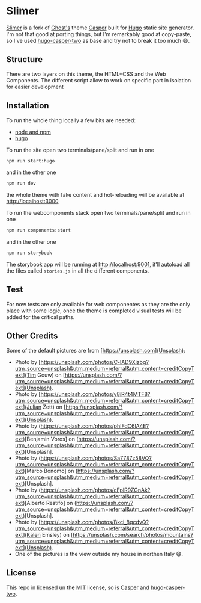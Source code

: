 # Slimer

[Slimer](https://en.wikipedia.org/wiki/Slimer) is a fork of [Ghost's](https://ghost.org/) theme [Casper](https://github.com/TryGhost/Casper) built for [Hugo](http://gohugo.io) static site generator. I'm not that good at porting things, but I'm remarkably good at copy-paste, so I've used [hugo-casper-two](https://github.com/eueung/hugo-casper-two) as base and try not to break it too much 😅.

## Structure

There are two layers on this theme, the HTML+CSS and the Web Components.
The different script allow to work on specific part in isolation for easier development

## Installation

To run the whole thing locally a few bits are needed:

- [node and npm](https://github.com/creationix/nvm)
- [hugo](https://gohugo.io/)

To run the site open two terminals/pane/split and run in one

```sh
npm run start:hugo
```

and in the other one

```sh
npm run dev
```

the whole theme with fake content and hot-reloading will be available at [ http://localhost:3000 ](http://localhost:3000)

To run the webcomponents stack open two terminals/pane/split and run in one

```sh
npm run components:start
```

and in the other one

```sh
npm run storybook
```

The storybook app will be running at [http://localhost:9001](http://localhost:9001), it'll autoload all the files called `stories.js` in all the different components.

## Test

For now tests are only available for web componentes as they are the only place with some logic, once the theme is completed visual tests will be added for the critical paths.

## Other Credits

Some of the default pictures are from [https://unsplash.com](Unsplash):

- Photo by [https://unsplash.com/photos/C-lAD9Xizbg?utm_source=unsplash&utm_medium=referral&utm_content=creditCopyText](Tim Gouw) on [https://unsplash.com/?utm_source=unsplash&utm_medium=referral&utm_content=creditCopyText](Unsplash).
- Photo by [https://unsplash.com/photos/y8iR4t4MTF8?utm_source=unsplash&utm_medium=referral&utm_content=creditCopyText](Julian Zett) on [https://unsplash.com/?utm_source=unsplash&utm_medium=referral&utm_content=creditCopyText](Unsplash).
- Photo by (https://unsplash.com/photos/phIFdC6lA4E?utm_source=unsplash&utm_medium=referral&utm_content=creditCopyText)[Benjamin Voros] on (https://unsplash.com/?utm_source=unsplash&utm_medium=referral&utm_content=creditCopyText)[Unsplash].
- Photo by (https://unsplash.com/photos/Sa7787z58VQ?utm_source=unsplash&utm_medium=referral&utm_content=creditCopyText)[Marco Bonomo] on (https://unsplash.com/?utm_source=unsplash&utm_medium=referral&utm_content=creditCopyText)[Unsplash].
- Photo by (https://unsplash.com/photos/cFplR9ZGnAk?utm_source=unsplash&utm_medium=referral&utm_content=creditCopyText)[Alberto Restifo] on (https://unsplash.com/?utm_source=unsplash&utm_medium=referral&utm_content=creditCopyText)[Unsplash].
- Photo by [https://unsplash.com/photos/Bkci_8qcdvQ?utm_source=unsplash&utm_medium=referral&utm_content=creditCopyText](Kalen Emsley) on [https://unsplash.com/search/photos/mountains?utm_source=unsplash&utm_medium=referral&utm_content=creditCopyText](Unsplash).
- One of the pictures is the view outside my house in northen Italy 😄.

## License

This repo in licensed un the [MIT](./LICENSE) license, so is [Casper](https://github.com/TryGhost/Casper/blob/master/LICENSE) and [hugo-casper-two](https://github.com/eueung/hugo-casper-two/blob/master/LICENSE.md).
